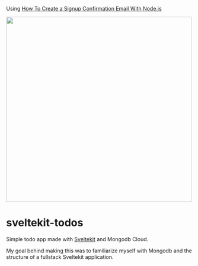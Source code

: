 
Using [How To Create a Signup Confirmation Email With Node.js](https://betterprogramming.pub/how-to-create-a-signup-confirmation-email-with-node-js-c2fea602872a)


<img src="https://user-images.githubusercontent.com/34758569/144775408-a464bc61-f75d-4475-b355-20f2fecaeea9.png" width=500>


# sveltekit-todos

Simple todo app made with [Sveltekit](https://kit.svelte.dev/) and Mongodb Cloud. 

My goal behind making this was to familiarize myself with Mongodb and the structure of a fullstack Sveltekit application.
